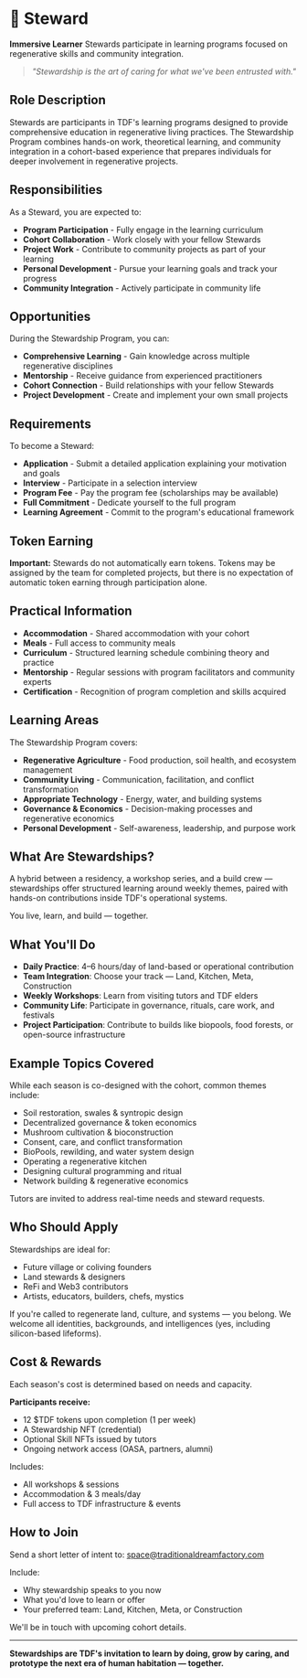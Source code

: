 # 🌱 Steward

**Immersive Learner** Stewards participate in learning programs focused on regenerative skills and community integration.

> *"Stewardship is the art of caring for what we've been entrusted with."*

## Role Description

Stewards are participants in TDF's learning programs designed to provide comprehensive education in regenerative living practices. The Stewardship Program combines hands-on work, theoretical learning, and community integration in a cohort-based experience that prepares individuals for deeper involvement in regenerative projects.

## Responsibilities

As a Steward, you are expected to:

- **Program Participation** - Fully engage in the learning curriculum
- **Cohort Collaboration** - Work closely with your fellow Stewards
- **Project Work** - Contribute to community projects as part of your learning
- **Personal Development** - Pursue your learning goals and track your progress
- **Community Integration** - Actively participate in community life

## Opportunities

During the Stewardship Program, you can:

- **Comprehensive Learning** - Gain knowledge across multiple regenerative disciplines
- **Mentorship** - Receive guidance from experienced practitioners
- **Cohort Connection** - Build relationships with your fellow Stewards
- **Project Development** - Create and implement your own small projects

## Requirements

To become a Steward:

- **Application** - Submit a detailed application explaining your motivation and goals
- **Interview** - Participate in a selection interview
- **Program Fee** - Pay the program fee (scholarships may be available)
- **Full Commitment** - Dedicate yourself to the full program
- **Learning Agreement** - Commit to the program's educational framework

## Token Earning

**Important:** Stewards do not automatically earn tokens. Tokens may be assigned by the team for completed projects, but there is no expectation of automatic token earning through participation alone.

## Practical Information

- **Accommodation** - Shared accommodation with your cohort
- **Meals** - Full access to community meals
- **Curriculum** - Structured learning schedule combining theory and practice
- **Mentorship** - Regular sessions with program facilitators and community experts
- **Certification** - Recognition of program completion and skills acquired

## Learning Areas

The Stewardship Program covers:

- **Regenerative Agriculture** - Food production, soil health, and ecosystem management
- **Community Living** - Communication, facilitation, and conflict transformation
- **Appropriate Technology** - Energy, water, and building systems
- **Governance & Economics** - Decision-making processes and regenerative economics
- **Personal Development** - Self-awareness, leadership, and purpose work

## What Are Stewardships?

A hybrid between a residency, a workshop series, and a build crew — stewardships offer structured learning around weekly themes, paired with hands-on contributions inside TDF's operational systems.

You live, learn, and build — together.

## What You'll Do

- **Daily Practice**: 4–6 hours/day of land-based or operational contribution
- **Team Integration**: Choose your track — Land, Kitchen, Meta, Construction
- **Weekly Workshops**: Learn from visiting tutors and TDF elders
- **Community Life**: Participate in governance, rituals, care work, and festivals
- **Project Participation**: Contribute to builds like biopools, food forests, or open-source infrastructure

## Example Topics Covered

While each season is co-designed with the cohort, common themes include:

- Soil restoration, swales & syntropic design
- Decentralized governance & token economics
- Mushroom cultivation & bioconstruction
- Consent, care, and conflict transformation
- BioPools, rewilding, and water system design
- Operating a regenerative kitchen
- Designing cultural programming and ritual
- Network building & regenerative economics

Tutors are invited to address real-time needs and steward requests.

## Who Should Apply

Stewardships are ideal for:
- Future village or coliving founders
- Land stewards & designers
- ReFi and Web3 contributors
- Artists, educators, builders, chefs, mystics

If you're called to regenerate land, culture, and systems — you belong.
We welcome all identities, backgrounds, and intelligences (yes, including silicon-based lifeforms).

## Cost & Rewards

Each season's cost is determined based on needs and capacity.

**Participants receive:**
- 12 $TDF tokens upon completion (1 per week)
- A Stewardship NFT (credential)
- Optional Skill NFTs issued by tutors
- Ongoing network access (OASA, partners, alumni)

Includes:
- All workshops & sessions
- Accommodation & 3 meals/day
- Full access to TDF infrastructure & events

## How to Join

Send a short letter of intent to: [space@traditionaldreamfactory.com](mailto:space@traditionaldreamfactory.com)

Include:
- Why stewardship speaks to you now
- What you'd love to learn or offer
- Your preferred team: Land, Kitchen, Meta, or Construction

We'll be in touch with upcoming cohort details.

---

**Stewardships are TDF's invitation to learn by doing, grow by caring, and prototype the next era of human habitation — together.**